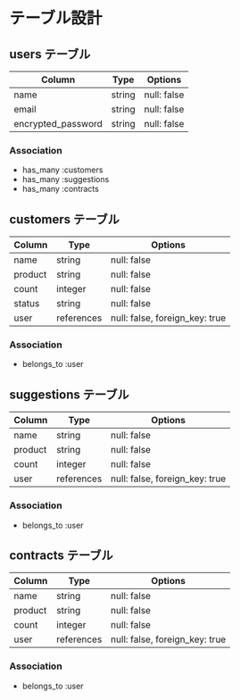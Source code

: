 # テーブル設計

## users テーブル
| Column             | Type   | Options     |
| ------------------ | ------ | ----------- |
| name               | string | null: false |
| email              | string | null: false |
| encrypted_password | string | null: false |
### Association
- has_many :customers
- has_many :suggestions
- has_many :contracts


## customers テーブル
| Column     | Type       | Options                        |
| ---------- | ---------- | ------------------------------ |
| name       | string     | null: false                    |
| product    | string     | null: false                    |
| count      | integer    | null: false                    |
| status     | string     | null: false
| user       | references | null: false, foreign_key: true |
### Association
- belongs_to :user


## suggestions テーブル
| Column     | Type       | Options                        |
| ---------- | ---------- | ------------------------------ |
| name       | string     | null: false                    |
| product    | string     | null: false                    |
| count      | integer    | null: false                    |
| user       | references | null: false, foreign_key: true |
### Association
- belongs_to :user


## contracts テーブル
| Column     | Type       | Options                        |
| ---------- | ---------- | ------------------------------ |
| name       | string     | null: false                    |
| product    | string     | null: false                    |
| count      | integer    | null: false                    |
| user       | references | null: false, foreign_key: true |
### Association
- belongs_to :user
